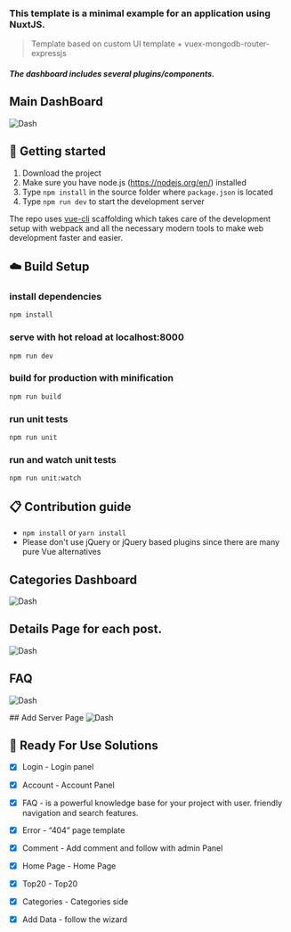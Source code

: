 ### This template is a minimal example for an application using NuxtJS.
> Template based on custom UI template + vuex-mongodb-router-expressjs
##### The dashboard includes several plugins/components.


## Main DashBoard
![Dash](/image/mainpagefull.png)

## :rocket: Getting started

1. Download the project
2. Make sure you have node.js (https://nodejs.org/en/) installed
3. Type `npm install` in the source folder where `package.json` is located
4. Type `npm run dev` to start the development server

The repo uses [vue-cli](https://github.com/vuejs/vue-cli) scaffolding which takes care of the development setup with webpack and all the necessary modern tools to make web development faster and easier.

## :cloud: Build Setup

### install dependencies
`npm install`
### serve with hot reload at localhost:8000
`npm run dev`
### build for production with minification
`npm run build`
### run unit tests
`npm run unit`
### run and watch unit tests
`npm run unit:watch`

## :clipboard: Contribution guide
* `npm install` or `yarn install`
* Please don't use jQuery or jQuery based plugins since there are many pure Vue alternatives


## Categories Dashboard
![Dash](/image/categoriesfull.png)

## Details Page for each post.
![Dash](/image/detail.png)

## FAQ
![Dash](/image/sssfullpage.png)

## Add Server Page
![Dash](/image/sunucuekle.png)


## :paperclip: Ready For Use Solutions

- [X] Login - Login panel
- [X] Account - Account Panel
- [X] FAQ - is a powerful knowledge base for your project with user. friendly navigation and search features.
- [X] Error - “404” page template
- [X] Comment - Add comment and follow with admin Panel
- [X] Home Page - Home Page
- [X] Top20 - Top20
- [X] Categories - Categories side
- [X] Add Data - follow the wizard


